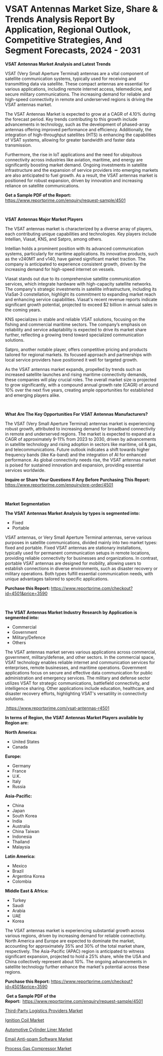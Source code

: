 <p><h1>VSAT Antennas Market Size, Share & Trends Analysis Report By Application, Regional Outlook, Competitive Strategies, And Segment Forecasts, 2024 - 2031</h1></p><p><strong>VSAT Antennas Market Analysis and Latest Trends</strong></p>
<p><p>VSAT (Very Small Aperture Terminal) antennas are a vital component of satellite communication systems, typically used for receiving and transmitting data via satellite. These compact antennas are essential for various applications, including remote internet access, telemedicine, and secure military communications. The increasing demand for reliable and high-speed connectivity in remote and underserved regions is driving the VSAT antennas market.</p><p>The VSAT Antennas Market is expected to grow at a CAGR of 4.10% during the forecast period. Key trends contributing to this growth include advancements in technology, such as the development of phased-array antennas offering improved performance and efficiency. Additionally, the integration of high-throughput satellites (HTS) is enhancing the capabilities of VSAT systems, allowing for greater bandwidth and faster data transmission. </p><p>Furthermore, the rise in IoT applications and the need for ubiquitous connectivity across industries like aviation, maritime, and energy are significantly boosting market demand. Ongoing investments in satellite infrastructure and the expansion of service providers into emerging markets are also anticipated to fuel growth. As a result, the VSAT antennas market is positioned for robust expansion, driven by innovation and increasing reliance on satellite communications.</p></p>
<p><strong>Get a Sample PDF of the Report:&nbsp;</strong> <a href="https://www.reportprime.com/enquiry/request-sample/4501">https://www.reportprime.com/enquiry/request-sample/4501</a></p>
<p>&nbsp;</p>
<p><strong>VSAT Antennas Major Market Players</strong></p>
<p><p>The VSAT antennas market is characterized by a diverse array of players, each contributing unique capabilities and technologies. Key players include Intellian, Viasat, KNS, and Satpro, among others.</p><p>Intellian holds a prominent position with its advanced communication systems, particularly for maritime applications. Its innovative products, such as the v240MT and v140, have gained significant market traction. The company is anticipated to experience consistent growth, driven by the increasing demand for high-speed internet on vessels.</p><p>Viasat stands out due to its comprehensive satellite communication services, which integrate hardware with high-capacity satellite networks. The company's strategic investments in satellite infrastructure, including its ViaSat-3 constellation, highlight its commitment to expanding market reach and enhancing service capabilities. Viasat's recent revenue reports indicate significant growth potential, projected to exceed $2 billion in annual sales in the coming years.</p><p>KNS specializes in stable and reliable VSAT solutions, focusing on the fishing and commercial maritime sectors. The company’s emphasis on reliability and service adaptability is expected to drive its market share further, reflecting a growing trend toward specialized communication solutions.</p><p>Satpro, another notable player, offers competitive pricing and products tailored for regional markets. Its focused approach and partnerships with local service providers have positioned it well for targeted growth.</p><p>As the VSAT antennas market expands, propelled by trends such as increased satellite launches and rising maritime connectivity demands, these companies will play crucial roles. The overall market size is projected to grow significantly, with a compound annual growth rate (CAGR) of around 10% over the next five years, creating ample opportunities for established and emerging players alike.</p></p>
<p>&nbsp;</p>
<p><strong>What Are The Key Opportunities For VSAT Antennas Manufacturers?</strong></p>
<p><p>The VSAT (Very Small Aperture Terminal) antennas market is experiencing robust growth, attributed to increasing demand for broadband connectivity in remote and underserved regions. The market is expected to expand at a CAGR of approximately 9-11% from 2023 to 2030, driven by advancements in satellite technology and rising adoption in sectors like maritime, oil & gas, and telecommunications. Future outlook indicates a shift towards higher frequency bands (like Ka-band) and the integration of AI for enhanced performance. As global connectivity needs rise, the VSAT antennas market is poised for sustained innovation and expansion, providing essential services worldwide.</p></p>
<p><strong>Inquire or Share Your Questions If Any Before Purchasing This Report:</strong> <a href="https://www.reportprime.com/enquiry/pre-order/4501">https://www.reportprime.com/enquiry/pre-order/4501</a></p>
<p>&nbsp;</p>
<p><strong>Market Segmentation</strong></p>
<p><strong>The VSAT Antennas Market Analysis by types is segmented into:</strong></p>
<p><ul><li>Fixed</li><li>Portable</li></ul></p>
<p><p>VSAT antennas, or Very Small Aperture Terminal antennas, serve various purposes in satellite communications, divided mainly into two market types: fixed and portable. Fixed VSAT antennas are stationary installations, typically used for permanent communication setups in remote locations, providing reliable connectivity for businesses and organizations. In contrast, portable VSAT antennas are designed for mobility, allowing users to establish connections in diverse environments, such as disaster recovery or military operations. Both types fulfill essential communication needs, with unique advantages tailored to specific applications.</p></p>
<p><strong>Purchase this Report:&nbsp;</strong><a href="https://www.reportprime.com/checkout?id=4501&price=3590">https://www.reportprime.com/checkout?id=4501&price=3590</a></p>
<p>&nbsp;</p>
<p><strong>The VSAT Antennas Market Industry Research by Application is segmented into:</strong></p>
<p><ul><li>Commercial</li><li>Government</li><li>Military/Defence</li><li>Others</li></ul></p>
<p><p>The VSAT antennas market serves various applications across commercial, government, military/defense, and other sectors. In the commercial space, VSAT technology enables reliable internet and communication services for enterprises, remote businesses, and maritime operations. Government applications focus on secure and effective data communication for public administration and emergency services. The military and defense sector utilizes VSAT for strategic communications, battlefield connectivity, and intelligence sharing. Other applications include education, healthcare, and disaster recovery efforts, highlighting VSAT's versatility in connectivity solutions.</p></p>
<p><a href="https://www.reportprime.com/vsat-antennas-r4501">&nbsp;https://www.reportprime.com/vsat-antennas-r4501</a></p>
<p><strong>In terms of Region, the VSAT Antennas Market Players available by Region are:</strong></p>
<p>
    <p> <strong> North America: </strong>
        <ul>
            <li>United States</li>
            <li>Canada</li>
        </ul>
        </p> 
    <p> <strong> Europe: </strong>
        <ul>
            <li>Germany</li>
            <li>France</li>
            <li>U.K.</li>
            <li>Italy</li>
            <li>Russia</li>
        </ul>
        </p> 
    <p> <strong> Asia-Pacific: </strong>
        <ul>
            <li>China</li>
            <li>Japan</li>
            <li>South Korea</li>
            <li>India</li>
            <li>Australia</li>
            <li>China Taiwan</li>
            <li>Indonesia</li>
            <li>Thailand</li>
            <li>Malaysia</li>
        </ul>
        </p> 
    <p> <strong> Latin America: </strong>
        <ul>
            <li>Mexico</li>
            <li>Brazil</li>
            <li>Argentina Korea</li>
            <li>Colombia</li>
        </ul>
        </p> 
    <p> <strong> Middle East & Africa: </strong>
        <ul>
            <li>Turkey</li>
            <li>Saudi</li>
            <li>Arabia</li>
            <li>UAE</li>
            <li>Korea</li>
        </ul>
    </p>
    </p>
<p><p>The VSAT antennas market is experiencing substantial growth across various regions, driven by increasing demand for reliable connectivity. North America and Europe are expected to dominate the market, accounting for approximately 35% and 30% of the total market share, respectively. The Asia-Pacific (APAC) region is anticipated to witness significant expansion, projected to hold a 25% share, while the USA and China collectively represent about 10%. The ongoing advancements in satellite technology further enhance the market's potential across these regions.</p></p>
<p><strong>Purchase this Report: </strong><a href="https://www.reportprime.com/checkout?id=4501&price=3590">https://www.reportprime.com/checkout?id=4501&price=3590</a></p>
<p>&nbsp;<strong>Get a Sample PDF of the Report:&nbsp;&nbsp;</strong><a href="https://www.reportprime.com/enquiry/request-sample/4501">https://www.reportprime.com/enquiry/request-sample/4501</a></p>
<p><strong></strong></p>
<p><p><a href="https://issuu.com/reportprime-2/docs/third-party-logistics-providers-mar_e3340f6ea60748">Third-Party Logistics Providers Market</a></p><p><a href="https://www.linkedin.com/pulse/how-ignition-coil-market-evolved-key-trends-regional-ent9c?trackingId=7yuW7NRoRJ297iSngMNDzA%3D%3D">Ignition Coil Market</a></p><p><a href="https://www.linkedin.com/pulse/market-insights-global-automotive-cylinder-liner-forecast-vfkwc?trackingId=iFGYFLWMQV%2BEGQ1nH1ZP1A%3D%3D">Automotive Cylinder Liner Market</a></p><p><a href="https://issuu.com/reportprime-2/docs/email-anti-spam-software-market-siz_63025216d5c67d">Email Anti-spam Software Market</a></p><p><a href="https://www.linkedin.com/pulse/process-gas-compressor-industry-sector-market-dynamics-future-cky7c?trackingId=5H82ovd0QTejytJz932dJQ%3D%3D">Process Gas Compressor Market</a></p></p>